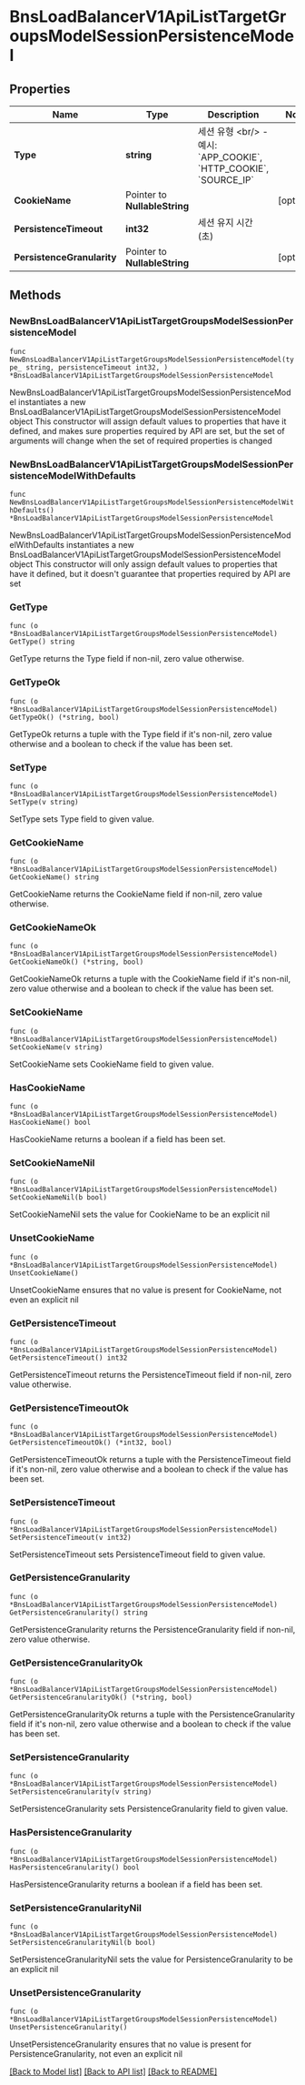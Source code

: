# BnsLoadBalancerV1ApiListTargetGroupsModelSessionPersistenceModel

## Properties

Name | Type | Description | Notes
------------ | ------------- | ------------- | -------------
**Type** | **string** | 세션 유형 &lt;br/&gt; - 예시: &#x60;APP_COOKIE&#x60;, &#x60;HTTP_COOKIE&#x60;, &#x60;SOURCE_IP&#x60; | 
**CookieName** | Pointer to **NullableString** |  | [optional] 
**PersistenceTimeout** | **int32** | 세션 유지 시간 (초) | 
**PersistenceGranularity** | Pointer to **NullableString** |  | [optional] 

## Methods

### NewBnsLoadBalancerV1ApiListTargetGroupsModelSessionPersistenceModel

`func NewBnsLoadBalancerV1ApiListTargetGroupsModelSessionPersistenceModel(type_ string, persistenceTimeout int32, ) *BnsLoadBalancerV1ApiListTargetGroupsModelSessionPersistenceModel`

NewBnsLoadBalancerV1ApiListTargetGroupsModelSessionPersistenceModel instantiates a new BnsLoadBalancerV1ApiListTargetGroupsModelSessionPersistenceModel object
This constructor will assign default values to properties that have it defined,
and makes sure properties required by API are set, but the set of arguments
will change when the set of required properties is changed

### NewBnsLoadBalancerV1ApiListTargetGroupsModelSessionPersistenceModelWithDefaults

`func NewBnsLoadBalancerV1ApiListTargetGroupsModelSessionPersistenceModelWithDefaults() *BnsLoadBalancerV1ApiListTargetGroupsModelSessionPersistenceModel`

NewBnsLoadBalancerV1ApiListTargetGroupsModelSessionPersistenceModelWithDefaults instantiates a new BnsLoadBalancerV1ApiListTargetGroupsModelSessionPersistenceModel object
This constructor will only assign default values to properties that have it defined,
but it doesn't guarantee that properties required by API are set

### GetType

`func (o *BnsLoadBalancerV1ApiListTargetGroupsModelSessionPersistenceModel) GetType() string`

GetType returns the Type field if non-nil, zero value otherwise.

### GetTypeOk

`func (o *BnsLoadBalancerV1ApiListTargetGroupsModelSessionPersistenceModel) GetTypeOk() (*string, bool)`

GetTypeOk returns a tuple with the Type field if it's non-nil, zero value otherwise
and a boolean to check if the value has been set.

### SetType

`func (o *BnsLoadBalancerV1ApiListTargetGroupsModelSessionPersistenceModel) SetType(v string)`

SetType sets Type field to given value.


### GetCookieName

`func (o *BnsLoadBalancerV1ApiListTargetGroupsModelSessionPersistenceModel) GetCookieName() string`

GetCookieName returns the CookieName field if non-nil, zero value otherwise.

### GetCookieNameOk

`func (o *BnsLoadBalancerV1ApiListTargetGroupsModelSessionPersistenceModel) GetCookieNameOk() (*string, bool)`

GetCookieNameOk returns a tuple with the CookieName field if it's non-nil, zero value otherwise
and a boolean to check if the value has been set.

### SetCookieName

`func (o *BnsLoadBalancerV1ApiListTargetGroupsModelSessionPersistenceModel) SetCookieName(v string)`

SetCookieName sets CookieName field to given value.

### HasCookieName

`func (o *BnsLoadBalancerV1ApiListTargetGroupsModelSessionPersistenceModel) HasCookieName() bool`

HasCookieName returns a boolean if a field has been set.

### SetCookieNameNil

`func (o *BnsLoadBalancerV1ApiListTargetGroupsModelSessionPersistenceModel) SetCookieNameNil(b bool)`

 SetCookieNameNil sets the value for CookieName to be an explicit nil

### UnsetCookieName
`func (o *BnsLoadBalancerV1ApiListTargetGroupsModelSessionPersistenceModel) UnsetCookieName()`

UnsetCookieName ensures that no value is present for CookieName, not even an explicit nil
### GetPersistenceTimeout

`func (o *BnsLoadBalancerV1ApiListTargetGroupsModelSessionPersistenceModel) GetPersistenceTimeout() int32`

GetPersistenceTimeout returns the PersistenceTimeout field if non-nil, zero value otherwise.

### GetPersistenceTimeoutOk

`func (o *BnsLoadBalancerV1ApiListTargetGroupsModelSessionPersistenceModel) GetPersistenceTimeoutOk() (*int32, bool)`

GetPersistenceTimeoutOk returns a tuple with the PersistenceTimeout field if it's non-nil, zero value otherwise
and a boolean to check if the value has been set.

### SetPersistenceTimeout

`func (o *BnsLoadBalancerV1ApiListTargetGroupsModelSessionPersistenceModel) SetPersistenceTimeout(v int32)`

SetPersistenceTimeout sets PersistenceTimeout field to given value.


### GetPersistenceGranularity

`func (o *BnsLoadBalancerV1ApiListTargetGroupsModelSessionPersistenceModel) GetPersistenceGranularity() string`

GetPersistenceGranularity returns the PersistenceGranularity field if non-nil, zero value otherwise.

### GetPersistenceGranularityOk

`func (o *BnsLoadBalancerV1ApiListTargetGroupsModelSessionPersistenceModel) GetPersistenceGranularityOk() (*string, bool)`

GetPersistenceGranularityOk returns a tuple with the PersistenceGranularity field if it's non-nil, zero value otherwise
and a boolean to check if the value has been set.

### SetPersistenceGranularity

`func (o *BnsLoadBalancerV1ApiListTargetGroupsModelSessionPersistenceModel) SetPersistenceGranularity(v string)`

SetPersistenceGranularity sets PersistenceGranularity field to given value.

### HasPersistenceGranularity

`func (o *BnsLoadBalancerV1ApiListTargetGroupsModelSessionPersistenceModel) HasPersistenceGranularity() bool`

HasPersistenceGranularity returns a boolean if a field has been set.

### SetPersistenceGranularityNil

`func (o *BnsLoadBalancerV1ApiListTargetGroupsModelSessionPersistenceModel) SetPersistenceGranularityNil(b bool)`

 SetPersistenceGranularityNil sets the value for PersistenceGranularity to be an explicit nil

### UnsetPersistenceGranularity
`func (o *BnsLoadBalancerV1ApiListTargetGroupsModelSessionPersistenceModel) UnsetPersistenceGranularity()`

UnsetPersistenceGranularity ensures that no value is present for PersistenceGranularity, not even an explicit nil

[[Back to Model list]](../README.md#documentation-for-models) [[Back to API list]](../README.md#documentation-for-api-endpoints) [[Back to README]](../README.md)


